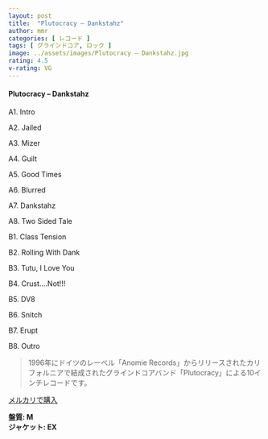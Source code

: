 ```yaml
---
layout: post
title:  "Plutocracy – Dankstahz"
author: mmr
categories: [ レコード ]
tags: [ グラインドコア, ロック ]
image: ../assets/images/Plutocracy – Dankstahz.jpg
rating: 4.5
v-rating: VG
---
```


#### Plutocracy – Dankstahz

A1. Intro

A2. Jailed

A3. Mizer

A4. Guilt

A5. Good Times

A6. Blurred

A7. Dankstahz

A8. Two Sided Tale

B1. Class Tension

B2. Rolling With Dank

B3. Tutu, I Love You

B4. Crust....Not!!!

B5. DV8

B6. Snitch

B7. Erupt

B8. Outro

> 1996年にドイツのレーベル「Anomie Records」からリリースされたカリフォルニアで結成されたグラインドコアバンド「Plutocracy」による10インチレコードです。

[メルカリで購入](https://jp.mercari.com/item/m53644996451)

<div class="mt-4 mb-4 d-flex align-items-center">
<strong class="mr-1">盤質: M</strong>
</div>
<div class="mt-4 mb-4 d-flex align-items-center">
<strong class="mr-1">ジャケット: EX</strong>
</div>
